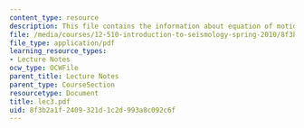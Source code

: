 ```yaml
---
content_type: resource
description: This file contains the information about equation of motion.
file: /media/courses/12-510-introduction-to-seismology-spring-2010/8f3b2a1f2409321d1c2d993a8c092c6f_lec3.pdf
file_type: application/pdf
learning_resource_types:
- Lecture Notes
ocw_type: OCWFile
parent_title: Lecture Notes
parent_type: CourseSection
resourcetype: Document
title: lec3.pdf
uid: 8f3b2a1f-2409-321d-1c2d-993a8c092c6f
---
```


